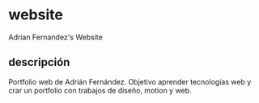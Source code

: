 # website
Adrian Fernandez's Website

## descripción
Portfolio web de Adrián Fernández. Objetivo aprender tecnologías web y crar un portfolio con trabajos de diseño, motion y web.
